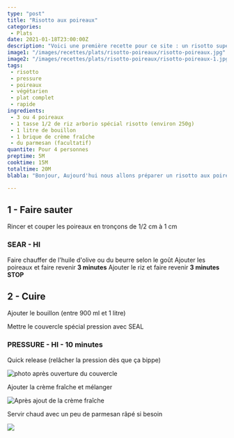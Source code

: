 ```yaml
---
type: "post"
title: "Risotto aux poireaux"
categories:
 - Plats
date: 2021-01-18T23:00:00Z
description: "Voici une première recette pour ce site : un risotto super rapide cuit en 10 minutes en mode pressure avec le ninja foodi"
image1: "/images/recettes/plats/risotto-poireaux/risotto-poireaux.jpg"
image2: "/images/recettes/plats/risotto-poireaux/risotto-poireaux-1.jpg"
tags:
 - risotto
 - pressure
 - poireaux
 - végétarien
 - plat complet
 - rapide
ingredients:
 - 3 ou 4 poireaux
 - 1 tasse 1/2 de riz arborio spécial risotto (environ 250g)
 - 1 litre de bouillon
 - 1 brique de crème fraîche
 - du parmesan (facultatif)
quantite: Pour 4 personnes
preptime: 5M
cooktime: 15M
totaltime: 20M
blabla: "Bonjour, Aujourd'hui nous allons préparer un risotto aux poireaux. Bon, nous sommes d'accord, le vrai risotto ne se cuit pas en 10 minutes, mais ici c'est très rapide et simple et presque aussi bon qu'un vrai !"

---
```

## 1 - Faire sauter 

Rincer et couper les poireaux en tronçons de 1/2 cm à 1 cm


### SEAR - HI
Faire chauffer de l'huile d'olive ou du beurre selon le goût
Ajouter les poireaux et faire revenir **3 minutes**
Ajouter le riz et faire revenir **3 minutes**
**STOP**

## 2 - Cuire

Ajouter le bouillon (entre 900 ml et 1 litre)


Mettre le couvercle spécial pression avec SEAL

### PRESSURE - HI - 10 minutes

Quick release (relâcher la pression dès que ça bippe)

![photo après ouverture du couvercle](/images/recettes/plats/risotto-poireaux/risotto-poireaux-4.jpg "photo après ouverture du couvercle")

Ajouter la crème fraîche et mélanger

![Après ajout de la crème fraîche](/images/recettes/plats/risotto-poireaux/risotto-poireaux-5.jpg "Après ajout de la crème fraîche")

Servir chaud avec un peu de parmesan râpé si besoin

  ![](/images/recettes/plats/risotto-poireaux/risotto-poireaux.jpg)